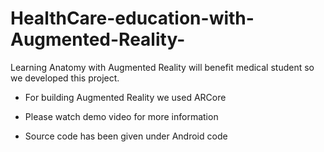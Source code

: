# HealthCare-education-with-Augmented-Reality-
Learning Anatomy with Augmented Reality will benefit medical student so we developed this project.

* For building Augmented Reality we used ARCore

* Please watch demo video for more information

* Source code has been given under Android code 

